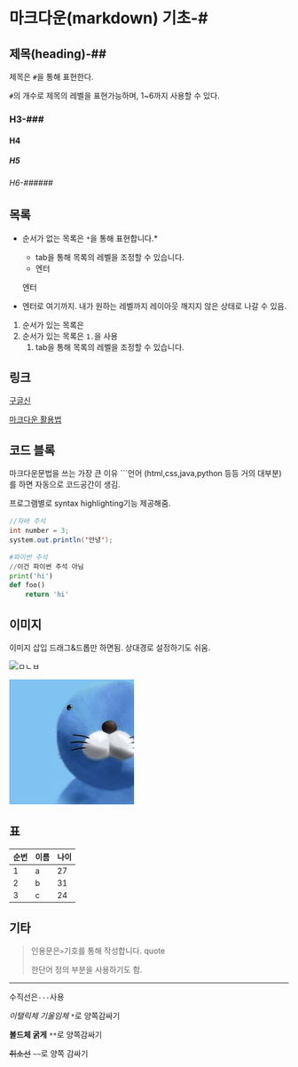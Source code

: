 # 마크다운(markdown) 기초-#

## 제목(heading)-##

제목은 `#`을 통해 표현한다.

`#`의 개수로 제목의 레벨을 표현가능하며, 1~6까지 사용할 수 있다.

### H3-###

#### H4

##### H5

###### H6-######



## 목록

* 순서가 없는 목록은 `*`을 통해 표현합니다.*

  * tab을 통해 목록의 레벨을 조정할 수 있습니다.
  * 엔터

  엔터

* 엔터로 여기까지. 내가 원하는 레벨까지 레이아웃 깨지지 않은 상태로 나갈 수 있음.

1. 순서가 있는 목록은
2. 순서가 있는 목록은 `1.`을 사용
   1. tab을 통해 목록의 레벨을 조정할 수 있습니다.



## 링크

[구글신](http://google.com)

[마크다운 활용법](https://guides.github.com/features/mastering-markdown/)



## 코드 블록

마크다운문법을 쓰는 가장 큰 이유 ```언어 (html,css,java,python 등등 거의 대부분)를 하면 자동으로 코드공간이 생김.

프로그램별로 syntax highlighting기능 제공해줌.

```java
//자바 주석
int number = 3;
system.out.println('안녕');
```

```python
#파이썬 주석
//이건 파이썬 주석 아님
print('hi')
def foo()
	return 'hi'
```



## 이미지

이미지 삽입 드래그&드롭만 하면됨. 상대경로 설정하기도 쉬움.

![ㅁㄴㅂ](C:\Users\student\Desktop\ㅁㄴㅂ.jpg)

![ㅁㄴㅂ](image/ㅁㄴㅂ.jpg)



## 표
| 순번 | 이름 | 나이 |
| ---- | ---- | ---- |
| 1    | a    | 27   |
| 2    | b    | 31   |
| 3    | c    | 24   |



## 기타

> 인용문은`>`기호를 통해 작성합니다. quote 
>
> 한단어 정의 부분을 사용하기도 함. 

---

수직선은`---`사용

*이탤릭체 기울임체*    `*`로 양쪽감싸기

**볼드체 굵게**     `**`로 양쪽감싸기

~~취소선~~     `~~`로 양쪽 감싸기



